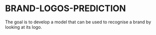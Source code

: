 # BRAND-LOGOS-PREDICTION
The goal is to develop a model that can be used to recognise a brand by looking at its logo.
